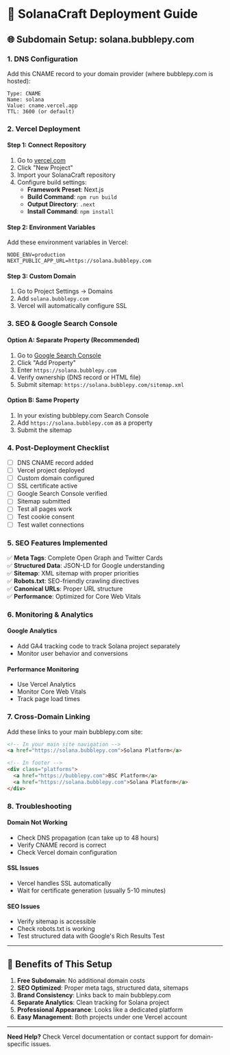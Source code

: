 # 🚀 SolanaCraft Deployment Guide

## 🌐 Subdomain Setup: solana.bubblepy.com

### 1. **DNS Configuration**

Add this CNAME record to your domain provider (where bubblepy.com is hosted):

```
Type: CNAME
Name: solana
Value: cname.vercel.app
TTL: 3600 (or default)
```

### 2. **Vercel Deployment**

#### Step 1: Connect Repository

1. Go to [vercel.com](https://vercel.com)
2. Click "New Project"
3. Import your SolanaCraft repository
4. Configure build settings:
   - **Framework Preset**: Next.js
   - **Build Command**: `npm run build`
   - **Output Directory**: `.next`
   - **Install Command**: `npm install`

#### Step 2: Environment Variables

Add these environment variables in Vercel:

```
NODE_ENV=production
NEXT_PUBLIC_APP_URL=https://solana.bubblepy.com
```

#### Step 3: Custom Domain

1. Go to Project Settings → Domains
2. Add `solana.bubblepy.com`
3. Vercel will automatically configure SSL

### 3. **SEO & Google Search Console**

#### Option A: Separate Property (Recommended)

1. Go to [Google Search Console](https://search.google.com/search-console)
2. Click "Add Property"
3. Enter `https://solana.bubblepy.com`
4. Verify ownership (DNS record or HTML file)
5. Submit sitemap: `https://solana.bubblepy.com/sitemap.xml`

#### Option B: Same Property

1. In your existing bubblepy.com Search Console
2. Add `https://solana.bubblepy.com` as a property
3. Submit the sitemap

### 4. **Post-Deployment Checklist**

- [ ] DNS CNAME record added
- [ ] Vercel project deployed
- [ ] Custom domain configured
- [ ] SSL certificate active
- [ ] Google Search Console verified
- [ ] Sitemap submitted
- [ ] Test all pages work
- [ ] Test cookie consent
- [ ] Test wallet connections

### 5. **SEO Features Implemented**

✅ **Meta Tags**: Complete Open Graph and Twitter Cards  
✅ **Structured Data**: JSON-LD for Google understanding  
✅ **Sitemap**: XML sitemap with proper priorities  
✅ **Robots.txt**: SEO-friendly crawling directives  
✅ **Canonical URLs**: Proper URL structure  
✅ **Performance**: Optimized for Core Web Vitals

### 6. **Monitoring & Analytics**

#### Google Analytics

- Add GA4 tracking code to track Solana project separately
- Monitor user behavior and conversions

#### Performance Monitoring

- Use Vercel Analytics
- Monitor Core Web Vitals
- Track page load times

### 7. **Cross-Domain Linking**

Add these links to your main bubblepy.com site:

```html
<!-- In your main site navigation -->
<a href="https://solana.bubblepy.com">Solana Platform</a>

<!-- In footer -->
<div class="platforms">
  <a href="https://bubblepy.com">BSC Platform</a>
  <a href="https://solana.bubblepy.com">Solana Platform</a>
</div>
```

### 8. **Troubleshooting**

#### Domain Not Working

- Check DNS propagation (can take up to 48 hours)
- Verify CNAME record is correct
- Check Vercel domain configuration

#### SSL Issues

- Vercel handles SSL automatically
- Wait for certificate generation (usually 5-10 minutes)

#### SEO Issues

- Verify sitemap is accessible
- Check robots.txt is working
- Test structured data with Google's Rich Results Test

---

## 🎯 **Benefits of This Setup**

1. **Free Subdomain**: No additional domain costs
2. **SEO Optimized**: Proper meta tags, structured data, sitemaps
3. **Brand Consistency**: Links back to main bubblepy.com
4. **Separate Analytics**: Clean tracking for Solana project
5. **Professional Appearance**: Looks like a dedicated platform
6. **Easy Management**: Both projects under one Vercel account

---

**Need Help?** Check Vercel documentation or contact support for domain-specific issues.
